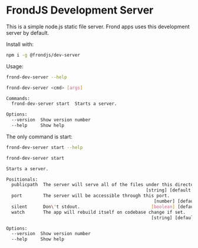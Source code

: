 # FrondJS Development Server
This is a simple node.js static file server. Frond apps uses this development server by default.

Install with:
```sh
npm i -g @frondjs/dev-server
```

Usage:
```sh
frond-dev-server --help
```
```sh
frond-dev-server <cmd> [args]

Commands:
  frond-dev-server start  Starts a server.

Options:
  --version  Show version number                                       [boolean]
  --help     Show help                                                 [boolean]
```

The only command is start:
```sh
frond-dev-server start --help
```
```sh
frond-dev-server start

Starts a server.

Positionals:
  publicpath  The server will serve all of the files under this directory.
                                                     [string] [default: "build"]
  port        The server will be accessible through this port.
                                                        [number] [default: 8080]
  silent      Don\'t stdout.                           [boolean] [default: false]
  watch       The app will rebuild itself on codebase change if set.
                                                       [string] [default: false]

Options:
  --version  Show version number                                       [boolean]
  --help     Show help                                                 [boolean]
```
